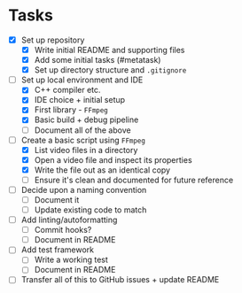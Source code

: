 # Tasks

* [x] Set up repository
  * [x] Write initial README and supporting files
  * [x] Add some initial tasks (#metatask)
  * [x] Set up directory structure and `.gitignore`

* [ ] Set up local environment and IDE
  * [x] C++ compiler etc.
  * [x] IDE choice + initial setup
  * [x] First library - `FFmpeg`
  * [x] Basic build + debug pipeline
  * [ ] Document all of the above

* [ ] Create a basic script using `FFmpeg`
  * [x] List video files in a directory
  * [x] Open a video file and inspect its properties
  * [x] Write the file out as an identical copy
  * [ ] Ensure it's clean and documented for future reference

* [ ] Decide upon a naming convention
  * [ ] Document it
  * [ ] Update existing code to match

* [ ] Add linting/autoformatting
  * [ ] Commit hooks?
  * [ ] Document in README

* [ ] Add test framework
  * [ ] Write a working test
  * [ ] Document in README

* [ ] Transfer all of this to GitHub issues + update README
